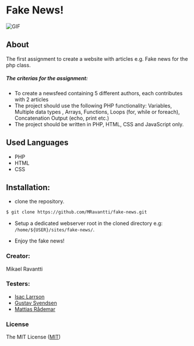 # Fake News!

![GIF](https://media.giphy.com/media/Jz53cfDbQj9q8/giphy.gif)

## About

The first assignment to create a website with articles e.g. Fake news for the php class.

##### The criterias for the assignment:
- To create a newsfeed containing 5 different authors, each contributes with 2 articles
- The project should use the following PHP functionality: Variables, Multiple data types , Arrays, Functions, Loops (for, while or foreach), Concatenation Output (echo, print etc.)
- The project should be written in PHP, HTML, CSS and JavaScript only.


## Used Languages
- PHP
- HTML
- CSS

## Installation:

- clone the repository.
```sh
$ git clone https://github.com/MRavantti/fake-news.git
```
- Setup a dedicated webserver root in the cloned directory e.g: `/home/${USER}/sites/fake-news/`.

- Enjoy the fake news!


### Creator:
Mikael Ravantti

### Testers:
- [Isac Larrson](https://github.com/WebDevIsac)
- [Gustav Svendsen](https://github.com/gsvendsen)
- [Mattias Rådemar](https://github.com/Raademar?tab=overview&from=2018-09-01&to=2018-09-30)


### License

The MIT License ([MIT](https://raw.githubusercontent.com/MRavantti/fake-news/master/LICENSE))
